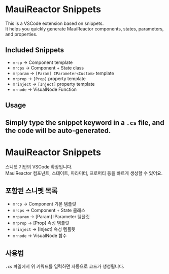 # MauiReactor Snippets

This is a VSCode extension based on snippets.  
It helps you quickly generate MauiReactor components, states, parameters, and properties.

## Included Snippets

- `mrcp` → Component template  
- `mrcps` → Component + State class  
- `mrparam` → `[Param] IParameter<Custom>` template  
- `mrprop` → `[Prop]` property template  
- `mrinject` → `[Inject]` property template  
- `mrnode` → VisualNode Function

## Usage

Simply type the snippet keyword in a `.cs` file, and the code will be auto-generated.
---
# MauiReactor Snippets

스니펫 기반의 VSCode 확장입니다.  
MauiReactor 컴포넌트, 스테이트, 파라미터, 프로퍼티 등을 빠르게 생성할 수 있어요.

## 포함된 스니펫 목록

- `mrcp` → Component 기본 템플릿
- `mrcps` → Component + State 클래스
- `mrparam` → [Param] IParameter<Custom> 템플릿
- `mrprop` → [Prop] 속성 템플릿
- `mrinject` → [Inject] 속성 템플릿
- `mrnode` → VisualNode 함수

## 사용법

`.cs` 파일에서 위 키워드를 입력하면 자동으로 코드가 생성됩니다.